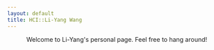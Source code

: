 ```yaml
---
layout: default
title: HCI::Li-Yang Wang
---
```


<center> Welcome to Li-Yang's personal page. Feel free to hang around! </center>